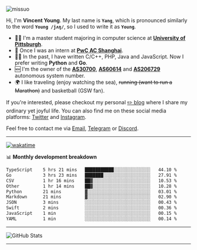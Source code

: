 <p align="left"> <img src="https://komarev.com/ghpvc/?username=missuo&label=Profile%20views&color=0e75b6&style=flat" alt="missuo" /> </p>


Hi, I'm **Vincent Young**. My last name is **`Yang`**, which is pronounced similarly to the word **`Young /jʌŋ/`**, so I used to write it as **`Young`**. 

-  👨‍🎓 I'm a master student majoring in computer science at [**University of Pittsburgh**](https://www.pitt.edu).
-  💼 Once I was an intern at **[PwC AC Shanghai](https://www.linkedin.com/company/pwc-ac-shanghai/)**.
-  👨‍💻 In the past, I have written C/C++, PHP, Java and JavaScript. Now I prefer writing **Python** and **Go**.
-  🆕 I'm the owner of the **[AS30700](https://bgp.tools/as/30700)**, **[AS60614](https://bgp.tools/as/60614)** and **[AS206729](https://bgp.tools/as/206729)** autonomous system number.
-  🌍 I like traveling (enjoy watching the sea), ~~running (want to run a Marathon)~~ and basketball (GSW fan).

If you're interested, please checkout my personal [✏️ blog](https://missuo.me/) where I share my ordinary yet joyful life. You can also find me on these social media platforms: [Twitter](https://twitter.com/m1ssuo) and [Instagram](https://www.instagram.com/missuo.me).

Feel free to contact me via <a href="mailto:me@owo.nz">Email</a>, [Telegram](https://t.me/missuo) or [Discord](https://discordapp.com/users/missuo#7448).

-------

[![wakatime](https://wakatime.com/badge/user/c13cd961-40ca-417a-afb6-1f9ea8ac295c.svg)](https://wakatime.com/@missuo)

📊 **Monthly development breakdown**
<!--START_SECTION:waka-->

```txt
TypeScript    5 hrs 21 mins   ███████████░░░░░░░░░░░░░░   44.10 %
Go            3 hrs 23 mins   ███████░░░░░░░░░░░░░░░░░░   27.91 %
CSV           1 hr 16 mins    ██▓░░░░░░░░░░░░░░░░░░░░░░   10.53 %
Other         1 hr 14 mins    ██▓░░░░░░░░░░░░░░░░░░░░░░   10.28 %
Python        21 mins         ▓░░░░░░░░░░░░░░░░░░░░░░░░   03.01 %
Markdown      21 mins         ▓░░░░░░░░░░░░░░░░░░░░░░░░   02.90 %
JSON          3 mins          ░░░░░░░░░░░░░░░░░░░░░░░░░   00.43 %
Swift         2 mins          ░░░░░░░░░░░░░░░░░░░░░░░░░   00.36 %
JavaScript    1 min           ░░░░░░░░░░░░░░░░░░░░░░░░░   00.15 %
YAML          1 min           ░░░░░░░░░░░░░░░░░░░░░░░░░   00.14 %
```

<!--END_SECTION:waka-->

-------

![GitHub Stats](https://github-readme-stats-opal-alpha-76.vercel.app/api?username=missuo&show_icons=true&theme=transparent)

-------

